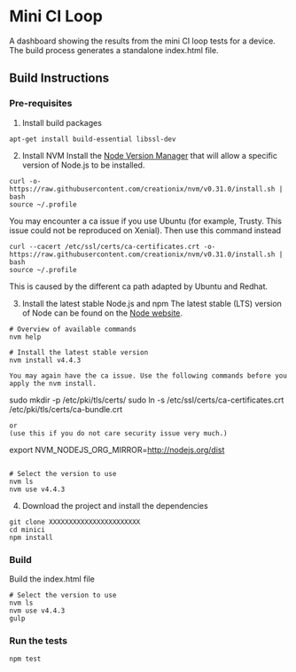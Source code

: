 # Mini CI Loop

A dashboard showing the results from the mini CI loop tests for a device.
The build process generates a standalone index.html file.

## Build Instructions

### Pre-requisites

1. Install build packages
```
apt-get install build-essential libssl-dev
```

2. Install NVM
Install the [Node Version Manager](https://github.com/creationix/nvm) that will allow a specific
version of Node.js to be installed.
```
curl -o- https://raw.githubusercontent.com/creationix/nvm/v0.31.0/install.sh | bash
source ~/.profile
```

You may encounter a ca issue if you use Ubuntu (for example, Trusty. This issue could not be reproduced on Xenial). Then use this command instead
```
curl --cacert /etc/ssl/certs/ca-certificates.crt -o- https://raw.githubusercontent.com/creationix/nvm/v0.31.0/install.sh | bash
source ~/.profile
```

This is caused by the different ca path adapted by Ubuntu and Redhat.

3. Install the latest stable Node.js and npm
The latest stable (LTS) version of Node can be found on the [Node website](nodejs.org).
```
# Overview of available commands
nvm help

# Install the latest stable version
nvm install v4.4.3

You may again have the ca issue. Use the following commands before you apply the nvm install.
```
sudo mkdir -p /etc/pki/tls/certs/
sudo ln -s /etc/ssl/certs/ca-certificates.crt  /etc/pki/tls/certs/ca-bundle.crt
```
or
(use this if you do not care security issue very much.)
```
export NVM_NODEJS_ORG_MIRROR=http://nodejs.org/dist
```

# Select the version to use
nvm ls
nvm use v4.4.3
```

4. Download the project and install the dependencies
```
git clone XXXXXXXXXXXXXXXXXXXXXXX
cd minici
npm install
```

### Build
Build the index.html file
```
# Select the version to use
nvm ls
nvm use v4.4.3
gulp
```

### Run the tests
```
npm test
```
